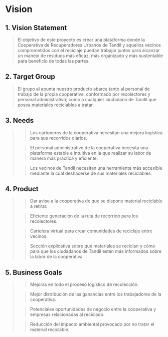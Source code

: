 # Vision
## 1. Vision Statement
>El objetivo de este proyecto es crear una plataforma donde la Cooperativa de Recuperadores Urbanos de Tandil y aquellos vecinos comprometidos con el reciclaje puedan trabajar juntos para alcanzar un manejo de residuos más eficaz, más organizado y más sustentable para beneficio de todas las partes.

## 2. Target Group
>El grupo al apunta nuestro producto abarca tanto al personal de trabajo de la propia cooperativa, conformado por recolectores y personal administrativo; como a cualquier ciudadano de Tandil que posea materiales reciclables a tratar.

## 3. Needs
>
>>Los cartoneros de la cooperativa necesitan una mejora logística para sus recorridos diarios.
>
>>El personal administrativo de la cooperativa necesita una plataforma estable e intuitiva en la que realizar su labor de manera más práctica y eficiente.
>
>>Los vecinos de Tandil necesitan una herramienta más accesible mediante la cual deshacerse de sus materiales reciclables.
>

## 4. Product
>
>>Dar aviso a la cooperativa de que se dispone material reciclable a retirar.
>
>>Eficiente generación de la ruta de recorrido para los recolectores.
>
>>Cartelera virtual para crear comunidades de reciclaje entre vecinos.
>
>>Sección explicativa sobre qué materiales se reciclan y cómo para que los ciudadanos de Tandil estén más informados sobre la labor de la cooperativa.
>

## 5. Business Goals
>
>>Mejoras en todo el proceso logístico de recolección.
>
>>Mejor distribución de las ganancias entre los trabajadores de la cooperativa.
>
>>Potenciales oportunidades de negocio entre la cooperativa y empresas relacionadas al reciclado.
>
>>Reducción del impacto ambiental provocado por no tratar el material reciclable.
>
